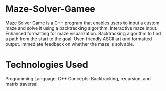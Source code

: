 # Maze-Solver-Gamee
Maze Solver Game is a C++ program that enables users to input a custom maze and solve it using a backtracking algorithm. 
Interactive maze input.
Enhanced formatting for maze visualization.
Backtracking algorithm to find a path from the start to the goal.
User-friendly ASCII art and formatted output.
Immediate feedback on whether the maze is solvable.

# Technologies Used
Programming Language: C++
Concepts: Backtracking, recursion, and matrix traversal.
